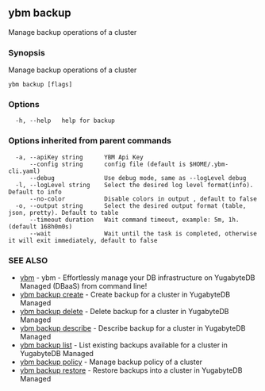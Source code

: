 ## ybm backup

Manage backup operations of a cluster

### Synopsis

Manage backup operations of a cluster

```
ybm backup [flags]
```

### Options

```
  -h, --help   help for backup
```

### Options inherited from parent commands

```
  -a, --apiKey string      YBM Api Key
      --config string      config file (default is $HOME/.ybm-cli.yaml)
      --debug              Use debug mode, same as --logLevel debug
  -l, --logLevel string    Select the desired log level format(info). Default to info
      --no-color           Disable colors in output , default to false
  -o, --output string      Select the desired output format (table, json, pretty). Default to table
      --timeout duration   Wait command timeout, example: 5m, 1h. (default 168h0m0s)
      --wait               Wait until the task is completed, otherwise it will exit immediately, default to false
```

### SEE ALSO

* [ybm](ybm.md)	 - ybm - Effortlessly manage your DB infrastructure on YugabyteDB Managed (DBaaS) from command line!
* [ybm backup create](ybm_backup_create.md)	 - Create backup for a cluster in YugabyteDB Managed
* [ybm backup delete](ybm_backup_delete.md)	 - Delete backup for a cluster in YugabyteDB Managed
* [ybm backup describe](ybm_backup_describe.md)	 - Describe backup for a cluster in YugabyteDB Managed
* [ybm backup list](ybm_backup_list.md)	 - List existing backups available for a cluster in YugabyteDB Managed
* [ybm backup policy](ybm_backup_policy.md)	 - Manage backup policy of a cluster
* [ybm backup restore](ybm_backup_restore.md)	 - Restore backups into a cluster in YugabyteDB Managed

